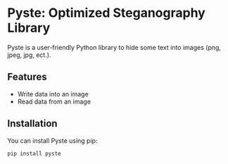 # Pyste: Optimized Steganography Library

Pyste is a user-friendly Python library to hide some text into images (png, jpeg, jpg, ect.).

## Features

- Write data into an image
- Read data from an image

## Installation

You can install Pyste using pip:

```bash
pip install pyste